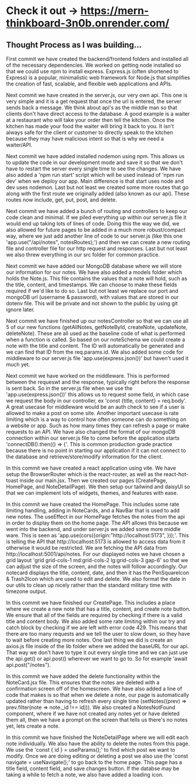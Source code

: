 # Check it out -> https://mern-thinkboard-3n0b.onrender.com/

## Thought Process as I was building...

First commit we have created the backend/frontend folders and installed all of the necessary dependencies. We worked on getting node installed so that we could use npm to install express.
Express.js (often shortened to Express) is a popular, minimalistic web framework for Node.js that simplifies the creation of fast, scalable, and flexible web applications and APIs.

Next commit we have created in the server.js, our very own api. This one is very simple and it is a get request that once the url is entered, the server sends back a message.
We think about api's as the middle man so that clients don't have direct access to the database. A good example is a waiter at a restaurant who will take your order then tell the kitchen. Once the kitchen has made your food the waiter will bring
it back to you. It isn't always safe for the client or customer to directly speak to the kitchen because they may have malicious intent so that is why we need a waiter/API.

Next commit we have added installed nodemon using npm. This allows us to update the code in our development mode and save it so that we don't have to restart the server every single time to see the changes.
We have also added a 'npm run start' script which will be used instead of 'npm run dev' when we deploy our app. Main difference is that start uses node and dev uses nodemon. Last but not least we created some more routes that go along with
the first route we originally added (also known as our api). These routes now include, get, put, post, and delete.

Next commit we have added a bunch of routing and controllers to keep our code clean and minimal. If we piled everything up within our server.js file it would end up taking lots of lines of code. Doing this the way we did,
we also allowed for future pages to be added in a much more robust/compact way, where we just add another line of code to our server.js (like this one 'app.use("/api/notes", notesRoutes);') and then we can create a new routing file and controller file for our http request and responses. Last but not least we also threw everything in our src folder for common practice.

Next commit we have added our MongoDB database where we will store our information for our notes. We have also added a models folder which holds the Note.js. This file contains the values that a note will hold, such as the title, content, and timestamps. We can choose to make these fields required if we'd like to do so. Last but not least we replace our port and mongoDB url (username & password), with values that are stored in our dotenv file. This will be private and not shown to the public by using git ignore later.

Next commit we have finished up our notesController so that we can use all 5 of our new functions (getAllNotes, getNoteById, createNote, updateNote, deleteNote). These are all used as the baseline code of what is performed when a function is called. So based on our noteSchema we could create a note with the title and content. The ID will automatically be generated and we can find that ID from the req.params.id. We also added some code for middleware to our server.js file 'app.use(express.json())' but haven't used it much yet.

Next commit we have worked on the middleware. This is performed between the requeswt and the response, typically right before the response is sent back. So in the server.js file when we use the 'app.use(express.json())' this allows us to request some field, in which case we request the body in our controller, ex 'const {title, content} = req.body'. A great usecase for middleware would be an auth check to see if a user is allowed to make a post on some site. Another important usecase is rate limiting which is a way to control how often someone can do something on a website or app. Such as how many times they can refresh a page or make requests to an API. We have also changed the format of our mongoDB connection within our server.js file to come before the application starts 'connectDB().then(() => {'. This is common production grade practice because there is no point in starting our application if it can not connect to the database and retrieve/store/modify information for the client.

In this commit we have created a react application using vite. We have setup the BrowserRouter which is the react-router, as well as the react-hot-toast inside our main.jsx. Then we created our pages (CreatePage, HomePage, and NoteDetailPage). We then setup our tailwind and daisyUI so that we can implement lots of widgets, themes, and features with ease.

In this commit we have created the HomePage. This includes some rate limiting handling, adding in NoteCards, and a NavBar that is used to add new notes. The useEffect in our HomePage fetches the notes from the api in order to display them on the home page. The API allows this because we went into the backend, and under server.js we added some more middle ware. This is seen as 'app.use(cors({origin:"http://localhost:5173", }));'. This is telling the API that http://localhost:5173 is allowed to access data from it otherwise it would be restricted. We are fetching the API data from http://localhost:5001/api/notes. For our displayed notes we have chosen a grid layout 'grid grid-cols-1 md:grid-cols-2 lg:grid-cols-3 gap-6' so that we can adjust the size of the screen, and the notes will follow accordingly. Our notecard displays the title, content, date, and then it has the PenSquareIcon & Trash2Icon which are used to edit and delete. We also format the date in our utils to clean up nicely rather than the standard military time with timezone output.

In this commit we have finished our CreatePage. This includes a place where we create a new note that has a title, content, and create note button. We ensure that all of the fields are required by checking if there is a valid title and content body. We also added some rate limiting within our try and catch block by checking if we are left with error code 429. This means that there are too many requests and we tell the user to slow down, so they have to wait before creating more notes. One last thing we did is create an axios.js file inside of the lib folder where we added the baseURL for our api. That way we don't have to type it out every single time and we can just use the api.get() or api.post() wherever we want to go to. So for example 'await api.post("/notes").

In this commit we have added the delete functionality within the NoteCard.jsx file. This ensures that the notes are deleted with a confirmation screen off of the homescreen. We have also added a line of code that makes is so that when we delete a note, our page is automatically updated rather than having to refresh every single time (setNotes((prev) => prev.filter(note => note._id !== id))). We also created a NotesNotFound component, where if we have not created any notes yet or have deleted them all, then we have a prompt on the screen that tells us there's no notes yet, lets create a note.

In this commit we have finished the NoteDetailPage where we will edit each note individually. We also have the ability to delete the notes from this page. We use the 'const { id } = useParams();' to find which post we want to modify. Once we are doing editing or deleting a post we also use the 'const navigate = useNavigate();' to go back to the home page. This page has a title field, content field, and save changes button. If the databse may be taking a while to fetch a note, we also have added a loading icon.
